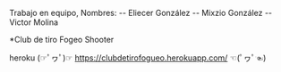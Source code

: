 Trabajo en equipo, Nombres: 
-- Eliecer González
-- Mixzio González
-- Victor Molina

*Club de tiro Fogeo Shooter

heroku (☞ﾟヮﾟ)☞ https://clubdetirofogueo.herokuapp.com/ ☜(ﾟヮﾟ☜)

